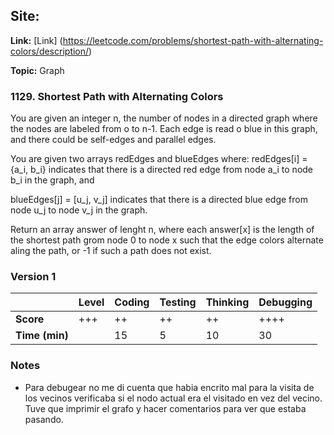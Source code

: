 ## Site: 

**Link:** [Link] (https://leetcode.com/problems/shortest-path-with-alternating-colors/description/)

**Topic:** Graph

### 1129. Shortest Path with Alternating Colors

You are given an integer n, the number of nodes in a directed graph
where the nodes are labeled from o to n-1. Each edge is read o blue 
in this graph, and there could be self-edges and parallel edges.

You are given two arrays redEdges and blueEdges where:
redEdges[i] = {a_i, b_i} indicates that there is a directed red edge
from node a_i to node b_i in the graph, and

blueEdges[j] = [u_j, v_j] indicates that there is a directed blue edge
from node u_j to node v_j in the graph.

Return an array answer of lenght n, where each answer[x] is the length 
of the shortest path grom node 0 to node x such that the edge colors 
alternate aling the path, or -1 if such a path does not exist.

### Version 1

|           | Level | Coding | Testing | Thinking | Debugging  |
|-----------|-------|--------|---------|----------|------------|
| **Score** | +++   | ++     | ++      | ++       | ++++       |
| **Time (min)** | | 15 | 5 | 10 | 30 |

### Notes
- Para debugear no me di cuenta que habia encrito mal para la visita de los vecinos 
  verificaba si el nodo actual era el visitado en vez del vecino. Tuve que imprimir
  el grafo y hacer comentarios para ver que estaba pasando.
